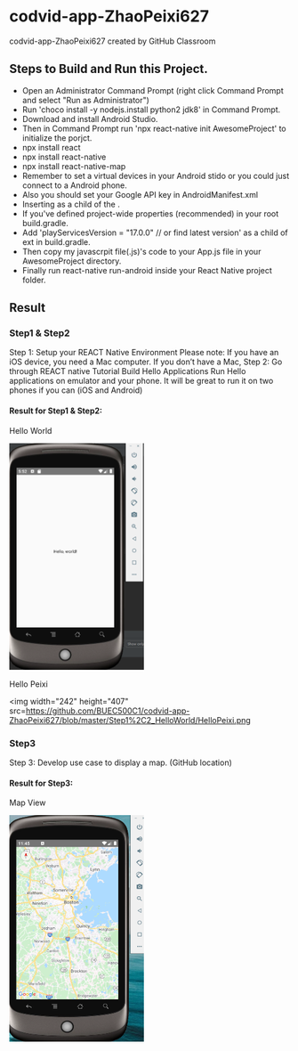 # codvid-app-ZhaoPeixi627
codvid-app-ZhaoPeixi627 created by GitHub Classroom
## Steps to Build and Run this Project.
- Open an Administrator Command Prompt (right click Command Prompt and select "Run as Administrator")
- Run 'choco install -y nodejs.install python2 jdk8' in Command Prompt.
- Download and install Android Studio.
- Then in Command Prompt run 'npx react-native init AwesomeProject' to initialize the porjct.
- npx install react 
- npx install react-native
- npx install react-native-map
- Remember to set a virtual devices in your Android stido or you could just connect to a Android phone.
- Also you should set your Google API key in AndroidManifest.xml
- Inserting  <meta-data android:name="com.google.android.geo.API_KEY" android:value="YOUR_API_KEY"/> as a child of the <application>.
- If you've defined project-wide properties (recommended) in your root build.gradle.
- Add 'playServicesVersion = "17.0.0" // or find latest version' as a child of ext in build.gradle.
- Then copy my javascrpit file(.js)'s code to your App.js file in your AwesomeProject directory.
- Finally run react-native run-android inside your React Native project folder.
 
## Result
### Step1 & Step2
Step 1:  Setup your REACT Native Environment
Please note:  If you have an iOS device, you need a Mac computer.  If you don’t have a Mac, 
Step 2:  Go through REACT native Tutorial
Build Hello Applications
Run Hello applications on emulator and your phone.
It will be great to run it on two phones if you can (iOS and Android)
#### Result for Step1 & Step2:
Hello World

<img width="242" height="407" src=https://github.com/BUEC500C1/codvid-app-ZhaoPeixi627/blob/master/Step1%2C2_HelloWorld/HelloWorld.png>


Hello Peixi

<img width="242" height="407" src=https://github.com/BUEC500C1/codvid-app-ZhaoPeixi627/blob/master/Step1%2C2_HelloWorld/HelloPeixi.png


### Step3
Step 3:  Develop use case to display a map.  (GitHub location)
#### Result for Step3:
Map View

<img width="242" height="407" src=https://github.com/BUEC500C1/codvid-app-ZhaoPeixi627/blob/master/Step3_Map/Map.png>


